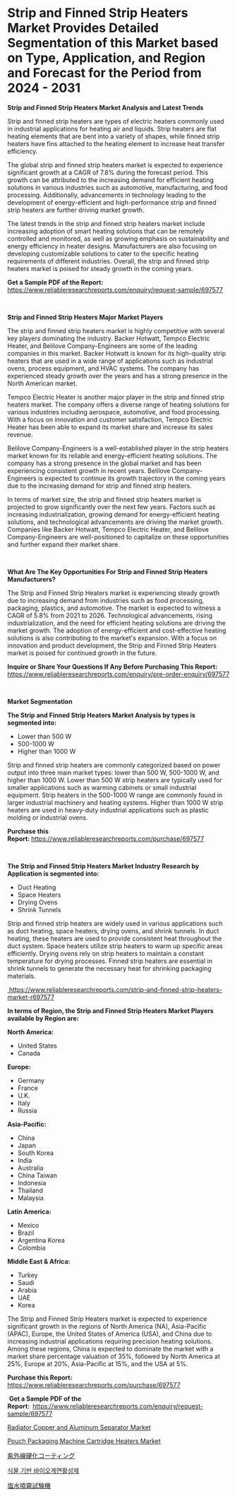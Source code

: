 <p><h1>Strip and Finned Strip Heaters Market Provides Detailed Segmentation of this Market based on Type, Application, and Region and Forecast for the Period from 2024 - 2031</h1></p><p><strong>Strip and Finned Strip Heaters Market Analysis and Latest Trends</strong></p>
<p><p>Strip and finned strip heaters are types of electric heaters commonly used in industrial applications for heating air and liquids. Strip heaters are flat heating elements that are bent into a variety of shapes, while finned strip heaters have fins attached to the heating element to increase heat transfer efficiency.</p><p>The global strip and finned strip heaters market is expected to experience significant growth at a CAGR of 7.8% during the forecast period. This growth can be attributed to the increasing demand for efficient heating solutions in various industries such as automotive, manufacturing, and food processing. Additionally, advancements in technology leading to the development of energy-efficient and high-performance strip and finned strip heaters are further driving market growth.</p><p>The latest trends in the strip and finned strip heaters market include increasing adoption of smart heating solutions that can be remotely controlled and monitored, as well as growing emphasis on sustainability and energy efficiency in heater designs. Manufacturers are also focusing on developing customizable solutions to cater to the specific heating requirements of different industries. Overall, the strip and finned strip heaters market is poised for steady growth in the coming years.</p></p>
<p><strong>Get a Sample PDF of the Report:&nbsp;</strong> <a href="https://www.reliableresearchreports.com/enquiry/request-sample/697577">https://www.reliableresearchreports.com/enquiry/request-sample/697577</a></p>
<p>&nbsp;</p>
<p><strong>Strip and Finned Strip Heaters Major Market Players</strong></p>
<p><p>The strip and finned strip heaters market is highly competitive with several key players dominating the industry. Backer Hotwatt, Tempco Electric Heater, and Belilove Company-Engineers are some of the leading companies in this market. Backer Hotwatt is known for its high-quality strip heaters that are used in a wide range of applications such as industrial ovens, process equipment, and HVAC systems. The company has experienced steady growth over the years and has a strong presence in the North American market.</p><p>Tempco Electric Heater is another major player in the strip and finned strip heaters market. The company offers a diverse range of heating solutions for various industries including aerospace, automotive, and food processing. With a focus on innovation and customer satisfaction, Tempco Electric Heater has been able to expand its market share and increase its sales revenue.</p><p>Belilove Company-Engineers is a well-established player in the strip heaters market known for its reliable and energy-efficient heating solutions. The company has a strong presence in the global market and has been experiencing consistent growth in recent years. Belilove Company-Engineers is expected to continue its growth trajectory in the coming years due to the increasing demand for strip and finned strip heaters.</p><p>In terms of market size, the strip and finned strip heaters market is projected to grow significantly over the next few years. Factors such as increasing industrialization, growing demand for energy-efficient heating solutions, and technological advancements are driving the market growth. Companies like Backer Hotwatt, Tempco Electric Heater, and Belilove Company-Engineers are well-positioned to capitalize on these opportunities and further expand their market share.</p></p>
<p>&nbsp;</p>
<p><strong>What Are The Key Opportunities For Strip and Finned Strip Heaters Manufacturers?</strong></p>
<p><p>The Strip and Finned Strip Heaters market is experiencing steady growth due to increasing demand from industries such as food processing, packaging, plastics, and automotive. The market is expected to witness a CAGR of 5.8% from 2021 to 2026. Technological advancements, rising industrialization, and the need for efficient heating solutions are driving the market growth. The adoption of energy-efficient and cost-effective heating solutions is also contributing to the market's expansion. With a focus on innovation and product development, the Strip and Finned Strip Heaters market is poised for continued growth in the future.</p></p>
<p><strong>Inquire or Share Your Questions If Any Before Purchasing This Report:</strong> <a href="https://www.reliableresearchreports.com/enquiry/pre-order-enquiry/697577">https://www.reliableresearchreports.com/enquiry/pre-order-enquiry/697577</a></p>
<p>&nbsp;</p>
<p><strong>Market Segmentation</strong></p>
<p><strong>The Strip and Finned Strip Heaters Market Analysis by types is segmented into:</strong></p>
<p><ul><li>Lower than 500 W</li><li>500-1000 W</li><li>Higher than 1000 W</li></ul></p>
<p><p>Strip and finned strip heaters are commonly categorized based on power output into three main market types: lower than 500 W, 500-1000 W, and higher than 1000 W. Lower than 500 W strip heaters are typically used for smaller applications such as warming cabinets or small industrial equipment. Strip heaters in the 500-1000 W range are commonly found in larger industrial machinery and heating systems. Higher than 1000 W strip heaters are used in heavy-duty industrial applications such as plastic molding or industrial ovens.</p></p>
<p><strong>Purchase this Report:&nbsp;</strong><a href="https://www.reliableresearchreports.com/purchase/697577">https://www.reliableresearchreports.com/purchase/697577</a></p>
<p>&nbsp;</p>
<p><strong>The Strip and Finned Strip Heaters Market Industry Research by Application is segmented into:</strong></p>
<p><ul><li>Duct Heating</li><li>Space Heaters</li><li>Drying Ovens</li><li>Shrink Tunnels</li></ul></p>
<p><p>Strip and finned strip heaters are widely used in various applications such as duct heating, space heaters, drying ovens, and shrink tunnels. In duct heating, these heaters are used to provide consistent heat throughout the duct system. Space heaters utilize strip heaters to warm up specific areas efficiently. Drying ovens rely on strip heaters to maintain a constant temperature for drying processes. Finned strip heaters are essential in shrink tunnels to generate the necessary heat for shrinking packaging materials.</p></p>
<p><a href="https://www.reliableresearchreports.com/strip-and-finned-strip-heaters-market-r697577">&nbsp;https://www.reliableresearchreports.com/strip-and-finned-strip-heaters-market-r697577</a></p>
<p><strong>In terms of Region, the Strip and Finned Strip Heaters Market Players available by Region are:</strong></p>
<p>
    <p> <strong> North America: </strong>
        <ul>
            <li>United States</li>
            <li>Canada</li>
        </ul>
        </p> 
    <p> <strong> Europe: </strong>
        <ul>
            <li>Germany</li>
            <li>France</li>
            <li>U.K.</li>
            <li>Italy</li>
            <li>Russia</li>
        </ul>
        </p> 
    <p> <strong> Asia-Pacific: </strong>
        <ul>
            <li>China</li>
            <li>Japan</li>
            <li>South Korea</li>
            <li>India</li>
            <li>Australia</li>
            <li>China Taiwan</li>
            <li>Indonesia</li>
            <li>Thailand</li>
            <li>Malaysia</li>
        </ul>
        </p> 
    <p> <strong> Latin America: </strong>
        <ul>
            <li>Mexico</li>
            <li>Brazil</li>
            <li>Argentina Korea</li>
            <li>Colombia</li>
        </ul>
        </p> 
    <p> <strong> Middle East & Africa: </strong>
        <ul>
            <li>Turkey</li>
            <li>Saudi</li>
            <li>Arabia</li>
            <li>UAE</li>
            <li>Korea</li>
        </ul>
    </p>
    </p>
<p><p>The Strip and Finned Strip Heaters market is expected to experience significant growth in the regions of North America (NA), Asia-Pacific (APAC), Europe, the United States of America (USA), and China due to increasing industrial applications requiring precision heating solutions. Among these regions, China is expected to dominate the market with a market share percentage valuation of 35%, followed by North America at 25%, Europe at 20%, Asia-Pacific at 15%, and the USA at 5%.</p></p>
<p><strong>Purchase this Report: </strong><a href="https://www.reliableresearchreports.com/purchase/697577">https://www.reliableresearchreports.com/purchase/697577</a></p>
<p>&nbsp;<strong>Get a Sample PDF of the Report:&nbsp;&nbsp;</strong><a href="https://www.reliableresearchreports.com/enquiry/request-sample/697577">https://www.reliableresearchreports.com/enquiry/request-sample/697577</a></p>
<p><strong></strong></p>
<p><p><a href="https://github.com/GageWest1962/Market-Research-Report-List-1/blob/main/radiator-copper-and-aluminum-separator-market.md">Radiator Copper and Aluminum Separator Market</a></p><p><a href="https://github.com/LiamDavis60/Market-Research-Report-List-1/blob/main/pouch-packaging-machine-cartridge-heaters-market.md">Pouch Packaging Machine Cartridge Heaters Market</a></p><p><a href="https://github.com/LeanneBruen2023/Market-Research-Report-List-1/blob/main/903860997149.md">紫外線硬化コーティング</a></p><p><a href="https://github.com/khairinauzunul/Market-Research-Report-List-1/blob/main/582995188723.md">식물 기반 바이오계면활성제</a></p><p><a href="https://github.com/charm854/Market-Research-Report-List-1/blob/main/366734997150.md">塩水噴霧試験機</a></p></p>